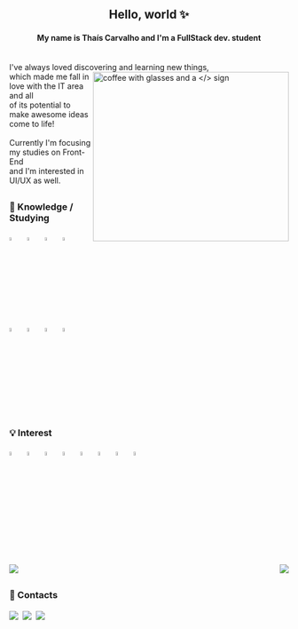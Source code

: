 ## <p align=center>Hello, world :sparkles:</p>

#### <p align=center>My name is Thaís Carvalho and I'm a FullStack dev. student</p>

<p align=left><br>I've always loved discovering and learning new things,
<img align=right src="http://svgur.com/i/aA5.svg" width="353" height="305" alt="coffee with glasses and a </> sign">
<br>which made me fall in love with the IT area and all
<br>of its potential to make awesome ideas come to life!
<br><br>Currently I'm focusing my studies on Front-End
<br>and I'm interested in UI/UX as well.</p>

##

### 🌱 Knowledge / Studying
<img src="https://cdn.jsdelivr.net/gh/devicons/devicon/icons/html5/html5-original.svg" width="4%" title="HTML5" alt="HTML5" />&nbsp;&nbsp;
<img src="https://cdn.jsdelivr.net/gh/devicons/devicon/icons/css3/css3-original.svg" width="4%" title="CSS3" alt="CSS3" />&nbsp;&nbsp;
<img src="https://cdn.jsdelivr.net/gh/devicons/devicon/icons/javascript/javascript-original.svg" width="4%" title="JavaScript" alt="JavaScript" />&nbsp;&nbsp;
<img src="https://cdn.jsdelivr.net/gh/devicons/devicon/icons/figma/figma-original.svg" width="4%" title="Figma" alt="Figma" />&nbsp;&nbsp;
<img src="https://cdn.jsdelivr.net/gh/devicons/devicon/icons/bootstrap/bootstrap-original.svg" width="4%" title="Bootstrap" alt="Bootstrap" />&nbsp;&nbsp;
<img src="https://cdn.jsdelivr.net/gh/devicons/devicon/icons/git/git-original.svg" width="4%" title="Git" alt="Git" />&nbsp;&nbsp;
<img src="https://upload.wikimedia.org/wikipedia/commons/thumb/b/b5/DBeaver_logo.svg/1024px-DBeaver_logo.svg.png" width="4%" title="DBeaver" alt="DBeaver" />&nbsp;&nbsp;
<img src="https://cdn.jsdelivr.net/gh/devicons/devicon/icons/mysql/mysql-original.svg" width="4%" title="MySQL" alt="MySQL" />
<br>
### 💡 Interest
<img src="https://cdn.jsdelivr.net/gh/devicons/devicon/icons/react/react-original.svg" width="4%" title="React JS" alt="React JS" />&nbsp;&nbsp;
<img src="https://cdn.jsdelivr.net/gh/devicons/devicon/icons/jquery/jquery-original.svg" width="4%" title="jQuery" alt="jQuery" />&nbsp;&nbsp;
<img src="https://cdn.jsdelivr.net/gh/devicons/devicon/icons/sass/sass-original.svg" width="4%" title="Sass" alt="Sass" />&nbsp;&nbsp;
<img src="https://cdn.jsdelivr.net/gh/devicons/devicon/icons/nodejs/nodejs-original.svg" width="4%" title="Node.js" alt="Node.js" />&nbsp;&nbsp;
<img src="https://cdn.jsdelivr.net/gh/devicons/devicon/icons/github/github-original.svg" width="4%" title="GitHub" alt="GitHub" />&nbsp;&nbsp;
<img src="https://cdn.jsdelivr.net/gh/devicons/devicon/icons/mongodb/mongodb-original.svg" width="4%" title="MongoDB" alt="MongoDB" />&nbsp;&nbsp;
<img src="https://cdn.jsdelivr.net/gh/devicons/devicon/icons/firebase/firebase-plain.svg" width="4%" title="Firebase" alt="Firebase" />&nbsp;&nbsp;
<img src="https://cdn.jsdelivr.net/gh/devicons/devicon/icons/linux/linux-original.svg" width="4%" title="Linux" alt="Linux" />

##

<br><a href="https://github.com/thais95/github-readme-stats">
  <img src="https://github-readme-stats.vercel.app/api?username=thais95&count_private=true&show_icons=true&theme=gotham&border_color=000000&include_all_commits=true&hide_rank=true" />
</a>
<a href="https://github.com/thais95/convoychat">
  <img align="right" src="https://github-readme-stats.vercel.app/api/top-langs/?username=thais95&theme=gotham&border_color=000000" />
</a>

##

### <div>💬 Contacts

<a href="https://www.linkedin.com/in/thaiscarvalhodearaujo/" target=”_blank”><img align=center src="https://img.shields.io/badge/LinkedIn-0077B5?style=for-the-badge&logo=linkedin&logoColor=white&border=5"></a>&nbsp;
<a href="mailto:thaiscdaraujo95@gmail.com" target=”_blank”><img align=center src="https://img.shields.io/badge/Gmail-D14836?style=for-the-badge&logo=gmail&logoColor=white"></a>&nbsp;
<a href="https://www.instagram.com/thaiscdaraujo/" target=”_blank”><img align=center src="https://img.shields.io/badge/Instagram-E4405F?style=for-the-badge&logo=instagram&logoColor=white"></a>
